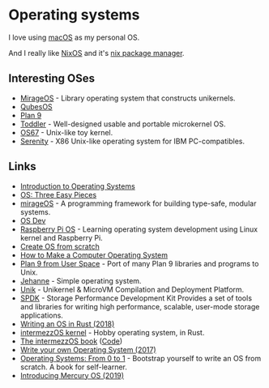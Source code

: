 # Operating systems

I love using [macOS](../macOS/macOS.md) as my personal OS.

And I really like [NixOS](linux/nixos.md) and it's [nix package manager](../package-managers/nix/nix.md).

## Interesting OSes

- [MirageOS](https://github.com/mirage/mirage) - Library operating system that constructs unikernels.
- [QubesOS](https://www.qubes-os.org/)
- [Plan 9](https://9p.io/plan9/)
- [Toddler](https://github.com/zhengruohuang/toddler) - Well-designed usable and portable microkernel OS.
- [OS67](https://github.com/SilverRainZ/OS67) - Unix-like toy kernel.
- [Serenity](https://github.com/awesomekling/serenity) - X86 Unix-like operating system for IBM PC-compatibles.

## Links

- [Introduction to Operating Systems](http://pages.cs.wisc.edu/~bart/537/lecturenotes/titlepage.html)
- [OS: Three Easy Pieces](http://pages.cs.wisc.edu/~remzi/OSTEP/)
- [mirageOS](https://mirage.io/) - A programming framework for building type-safe, modular systems.
- [OS Dev](https://wiki.osdev.org/Main_Page)
- [Raspberry Pi OS](https://github.com/s-matyukevich/raspberry-pi-os) - Learning operating system development using Linux kernel and Raspberry Pi.
- [Create OS from scratch](https://github.com/cfenollosa/os-tutorial#readme)
- [How to Make a Computer Operating System](https://samypesse.gitbooks.io/how-to-create-an-operating-system/content/)
- [Plan 9 from User Space](https://github.com/9fans/plan9port) - Port of many Plan 9 libraries and programs to Unix.
- [Jehanne](https://github.com/JehanneOS/jehanne) - Simple operating system.
- [Unik](https://github.com/solo-io/unik) - Unikernel & MicroVM Compilation and Deployment Platform.
- [SPDK](https://spdk.io/) - Storage Performance Development Kit Provides a set of tools and libraries for writing high performance, scalable, user-mode storage applications.
- [Writing an OS in Rust (2018)](https://os.phil-opp.com/)
- [intermezzOS kernel](https://github.com/intermezzOS/kernel) - Hobby operating system, in Rust.
- [The intermezzOS book](http://intermezzos.github.io/book/) ([Code](https://github.com/intermezzOS/book))
- [Write your own Operating System (2017)](https://www.youtube.com/playlist?list=PLHh55M_Kq4OApWScZyPl5HhgsTJS9MZ6M)
- [Operating Systems: From 0 to 1](https://tuhdo.github.io/os01/) - Bootstrap yourself to write an OS from scratch. A book for self-learner.
- [Introducing Mercury OS (2019)](https://medium.com/@jasonyuan/introducing-mercury-os-f4de45a04289)
